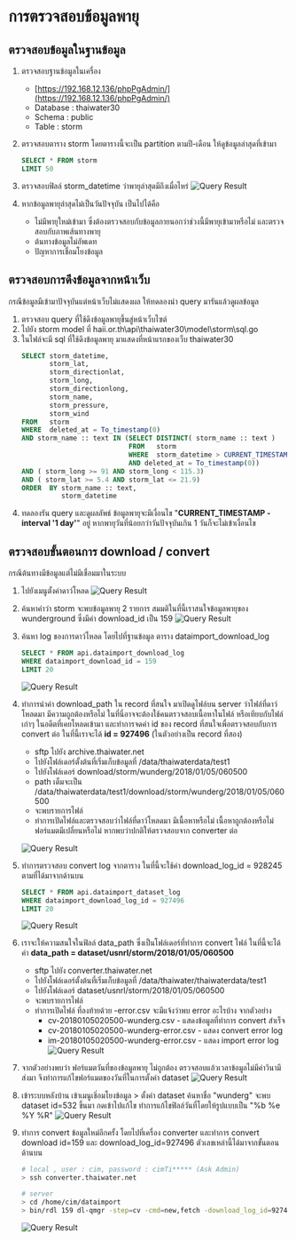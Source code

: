 # การตรวจสอบข้อมูลพายุ

## ตรวจสอบข้อมูลในฐานข้อมูล
1. ตรวจสอบฐานข้อมูลในเครื่อง
   * [https://192.168.12.136/phpPgAdmin/](https://192.168.12.136/phpPgAdmin/)
   * Database : thaiwater30
   * Schema : public
   * Table : storm
2. ตรวจสอบตาราง storm โดยตารางนี้จะเป็น partition ตามปี-เดือน ให้ดูข้อมูลล่าสุดที่เข้ามา
   ```sql
   SELECT * FROM storm
   LIMIT 50
   ```
3. ตรวจสอบฟิลล์ storm_datetime ว่าพายุล่าสุดมีถึงเมื่อไหร่
   ![Query Result](10.png)

4. หากข้อมูลพายุล่าสุดไม่เป็นวันปัจจุบัน เป็นไปได้คือ
   * ไม่มีพายุใหม่เข้ามา ซึ่งต้องตรวจสอบกับข้อมูลภายนอกว่าช่วงนี้มีพายุเข้ามาหรือไม่ และตรวจสอบกับภาพเส้นทางพายุ
   * ต้นทางข้อมูลไม่อัพเดท
   * ปัญหาการเชื่อมโยงข้อมูล

## ตรวจสอบการดึงข้อมูลจากหน้าเว็บ
กรณีข้อมูลมีเข้ามาปัจจุบันแต่หน้าเว็บไม่แสดงผล ให้ทดลองนำ query มารันแล้วดูผลข้อมูล
1. ตรวจสอบ query ที่ใช้ดึงข้อมูลพายุขึ้นสู่หน้าเว็บไซต์
2. ไปยัง storm model ที่ haii.or.th\api\thaiwater30\model\storm\sql.go
3. ในไฟล์จะมี sql ที่ใช้ดึงข้อมูลพายุ มาแสดงที่หน้าแรกของเว็บ thaiwater30
    ```sql
    SELECT storm_datetime,
           storm_lat,
           storm_directionlat,
           storm_long,
           storm_directionlong,
           storm_name,
           storm_pressure,
           storm_wind
    FROM   storm
    WHERE  deleted_at = To_timestamp(0)
    AND storm_name :: text IN (SELECT DISTINCT( storm_name :: text )
                               FROM   storm
                               WHERE  storm_datetime > CURRENT_TIMESTAMP - interval '1 day'
                               AND deleted_at = To_timestamp(0))
    AND ( storm_long >= 91 AND storm_long < 115.3)
    AND ( storm_lat >= 5.4 AND storm_lat <= 21.9)
    ORDER  BY storm_name :: text,
              storm_datetime
    ```
4. ทดลองรัน query และดูผลลัพธ์ ข้อมูลพายุจะมีเงื่อนไข "**CURRENT_TIMESTAMP - interval '1 day'**" อยู่ หากพายุวันที่น้อยกว่าวันปัจจุบันเกิน 1 วันก็จะไม่เข้าเงื่อนไข

## ตรวจสอบขั้นตอนการ download / convert
กรณีต้นทางมีข้อมูลแต่ไม่มีเชื่อมมาในระบบ
1. ไปยังเมนูตั้งค่าดาว์โหลด
   ![Query Result](01.png)
2. ค้นหาคำว่า storm จะพบข้อมูลพายุ 2 รายการ สมมติในที่นี้เราสนใจข้อมูลพายุของ wunderground ซึ่งมีค่า download_id เป็น 159
   ![Query Result](02.png)
3. ค้นหา log ของการดาว์โหลด โดยไปที่ฐานข้อมูล ตาราง dataimport_download_log
   ```sql
   SELECT * FROM api.dataimport_download_log
   WHERE dataimport_download_id = 159
   LIMIT 20
   ```
   ![Query Result](03.png)
4. ทำการนำค่า download_path ใน record ที่สนใจ มาเปิดดูไฟล์บน server ว่าไฟล์ที่ดาว์โหลดมา มีความถูกต้องหรือไม่ ในที่นี่อาจจะต้องใช้คนตรวจสอบเนื้อหาในไฟล์ หรือเทียบกับไฟล์เก่าๆ ในอดีตที่เคยโหลดเข้ามา และทำการจดค่า id ของ record ที่สนใจเพื่อตรวจสอบกับการ convert ต่อ ในที่นี้เราจะได้ **id = 927496** (ในตัวอย่างเป็น record ที่สอง)
   * sftp ไปยัง archive.thaiwater.net
   * ไปยังโฟล์เดอร์ตั้งต้นที่เริ่มเก็บข้อมูลที่ /data/thaiwaterdata/test1
   * ไปยังโฟล์เดอร์ download/storm/wunderg/2018/01/05/060500
   * path เต็มจะเป็น /data/thaiwaterdata/test1/download/storm/wunderg/2018/01/05/060500
   * จะพบรายการไฟล์
   * ทำการเปิดไฟล์และตรวจสอบว่าไฟล์ที่ดาว์โหลดมา มีเนื้อหาหรือไม่ เนื้อหาถูกต้องหรือไม่ ฟอร์แมตมีเปลี่ยนหรือไม่ หากพบว่าปกติให้ตรวจสอบจาก converter ต่อ

   ![Query Result](05.png)
5. ทำการตรวจสอบ convert log จากตาราง ในที่นี้จะใช้ค่า download_log_id = 928245 ตามที่ได้มาจากด้านบน
   ```sql
   SELECT * FROM api.dataimport_dataset_log
   WHERE dataimport_download_log_id = 927496
   LIMIT 20
   ```
   ![Query Result](04.png)
6. เราจะให้ความสนใจในฟิลล์ data_path ซึ่งเป็นโฟล์เดอร์ที่ทำการ convert ไฟล์ ในที่นี้จะได้ค่า **data_path = dataset/usnrl/storm/2018/01/05/060500**
   * sftp ไปยัง converter.thaiwater.net
   * ไปยังโฟล์เดอร์ตั้งต้นที่เริ่มเก็บข้อมูลที่ /data/thaiwater/thaiwaterdata/test1
   * ไปยังโฟล์เดอร์ dataset/usnrl/storm/2018/01/05/060500
   * จะพบรายการไฟล์
   * ทำการเปิดไฟล์ ที่ลงท้ายด้วย -error.csv จะมีแจ้งว่าพบ error อะไรบ้าง จากตัวอย่าง
     * cv-20180105020500-wunderg.csv - แสดงข้อมูลที่ทำการ convert สำเร็จ
     * cv-20180105020500-wunderg-error.csv - แสดง convert error log
     * im-20180105020500-wunderg-error.csv - แสดง import error log
   ![Query Result](06.png)
7. จากตัวอย่างพบว่า ฟอร์แมตวันที่ของข้อมูลพายุ ไม่ถูกต้อง ตรวจสอบแล้วเวลาข้อมูลไม่มีค่าวินามีส่งมา จึงทำการแก้ไขฟอร์แมตของวันที่ในการตั้งค่า dataset
  ![Query Result](07.png)
8. เข้าระบบหลังบ้าน เข้าเมนูเชิ่อมโยงข้อมูล > ตั้งค่า dataset ค้นหาชื่อ "wunderg" จะพบ dataset id=532 ขึ้นมา กดเข้าไปแก้ไข ทำการแก้ไขฟิลล์วันที่โดยให้รูปแบบเป็น "%b %e %Y %R"
  ![Query Result](08.png)
9. ทำการ convert ข้อมูลใหม่อีกครั้ง โดยไปที่เครื่อง converter และทำการ convert download id=159 และ download_log_id=927496 ตัวเลขเหล่านี้ได้มาจากขั้นตอนด้านบน
   ```sh
   # local , user : cim, password : cimTi***** (Ask Admin)
   > ssh converter.thaiwater.net

   # server
   > cd /home/cim/dataimport
   > bin/rdl 159 dl-qmgr -step=cv -cmd=new,fetch -download_log_id=927496
   ```
   ![Query Result](09.png)
